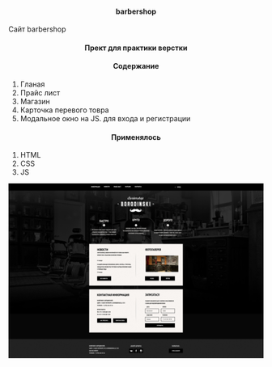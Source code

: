 
<h4 align="center">barbershop</h4>
<p>Сайт barbershop</p>
<h4 align="center">Прект для практики верстки</h4>



<h4 align="center">Содержание</h4>
  <ol>
      <li>Гланая</li>
      <li>Прайс лист</li>
      <li>Магазин </li>
      <li>Карточка перевого товра </li>
      <li>Модальное окно на JS. для входа и регистрации</li>
  </ol>

<h4 align="center">Применялось</h4>

  <ol>
      <li>HTML</li>
      <li>CSS</li>
      <li>JS</li>
  </ol>


![alt text](screenshots/filename.jpg "Описание будет тут")

<!-- <h4 align="center">В играх применяется:</h4>

* [Python 3.9](https://www.python.org/downloads/release/python-369/)
* [Django 3](https://www.djangoproject.com/) как основной фреймворк для бекенда


<h3 align="center">Программа Курса</h4>

<h6><div>Прект № 1</div></h6>
   <li>Форма обратной связи JS + Django</li>
   <h5><div>Описание</div></h5> -->
